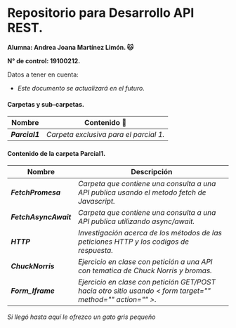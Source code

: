 # Repositorio para Desarrollo API REST.
**Alumna: Andrea Joana Martínez Limón. 🐱**

**N° de control: 19100212.**

Datos a tener en cuenta:

* *Este documento se actualizará en el futuro.*

#### Carpetas y sub-carpetas.
| Nombre | Contenido :scroll: |
| ------- | --------- |
|   **_Parcial1_**  |  _Carpeta exclusiva para el parcial 1._ |

#### Contenido de la carpeta Parcial1.
| Nombre | Descripción |
| ------- | --------- |
|**_FetchPromesa_**| _Carpeta que contiene una consulta a una API publica usando el metodo fetch de Javascript._ | 
|**_FetchAsyncAwait_**| _Carpeta que contiene una consulta a una API publica utilizando async/await._|
|**_HTTP_**| _Investigación acerca de los métodos de las peticiones HTTP y los codigos de respuesta._ |
|**_ChuckNorris_**| _Ejercicio en clase con petición a una API con tematica de Chuck Norris y bromas._|
|**_Form_Iframe_**| _Ejercicio en clase con petición GET/POST hacia otro sitio usando < form target="" method="" action="" >._ |

*Si llegó hasta aquí le ofrezco un gato gris pequeño*